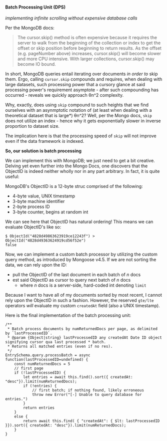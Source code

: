 #### Batch Processing Unit (DPS) 
*implementing infinite scrolling without expensive database calls*

Per the MongoDB docs:

> The cursor.skip() method is often expensive because it requires the server to walk from the beginning of the collection or  index to get the offset or skip position before beginning to return results. As the offset (e.g. pageNumber above) increases, cursor.skip() will become slower and more CPU intensive. With larger collections, cursor.skip() may become IO bound.

In short, MongoDB queries entail iterating over documents *in order to* skip them. Ergo, calling `cursor.skip` compounds and requires, when dealing with large datasets, such processing power that a cursory glance at said processing power's requirement asymptote - after such compounding has occurred - reveals we quickly approach θn^2 complexity. 

Why, exactly, does using `skip` compound to such heights that we find ourselves with an asynmptotic notation of (at least when dealing with a theoretical dataset that is large*) θn^2? Well, per the Mongo docs, `skip` does not utilize an index - hence why it gets exponentially slower in inverse proportion to dataset size.

The implication here is that the processing speed of `skip` will not improve even if the data framework *is* indexed.

**So, our solution is batch processing**

We can implement this with MongoDB; we just need to get a bit creative. Delving yet even further into the Mongo Docs, one discovers that the ObjectID is indeed neither wholly nor in any part arbitrary. In fact, it is quite useful:


MongoDB's ObjectID is a 12-byte struc comprised of the following:
  - 4-byte value, UNIX timestamp
  - 3-byte machine identifier
  - 2-byte process ID
  - 3-byte counter, begins at random int

We can see here that ObjectID has natural ordering! This means we can evaluate ObjectID's like so:

```
$ ObjectId("4828d49863623919ce12243f") >  ObjectId("4828d49363624919cd56f52e")
false
```

Now, we can implement a custom batch processor by utilizing the custom query method, as introduced by Mongoose v4.5.
If we are not sorting the data, we can rely upon the ID: 
  - pull the ObjectID of the last document in each batch of *n* docs
  - est said ObjectID as cursor to query next batch of *n* docs
    * where *n* docs is a server-side, hard-coded int denoting `limit`

Because I want to have all of my documents sorted by most recent, I cannot rely upon the ObjectID in such a fashion. However, the reserved `gte/lte` operators *will* evaluate my custom `createdAt` field (also a UNIX timestamp). 

Here is the final implementation of the batch processing unit:
```
/**
 * Batch process documents by numReturnedDocs per page, as delimited by `lastProcessedID`. 
 * @param {Object|string} lastProcessedID any createdAt Date ID object signifying cursor qua last processed * batch.
 * Returns all matched entries (even if no res).
 */
EntrySchema.query.processBatch = async function(lastProcessedID=undefined) {
    const numReturnedDocs = 5
    // first page
    if (!lastProcessedID) {
        let entries = await this.find().sort({ createdAt: "desc"}).limit(numReturnedDocs);
        if (!entries) {
            // first batch; if nothing found, likely erroneous
            throw new Error("[-] Unable to query database for entries.")
        }
        return entries
    }
    else {
        return await this.find( { "createdAt": { $lt: lastProcessedID }}).sort({ createdAt: "desc"}).limit(numReturnedDocs);
    }
}
```

